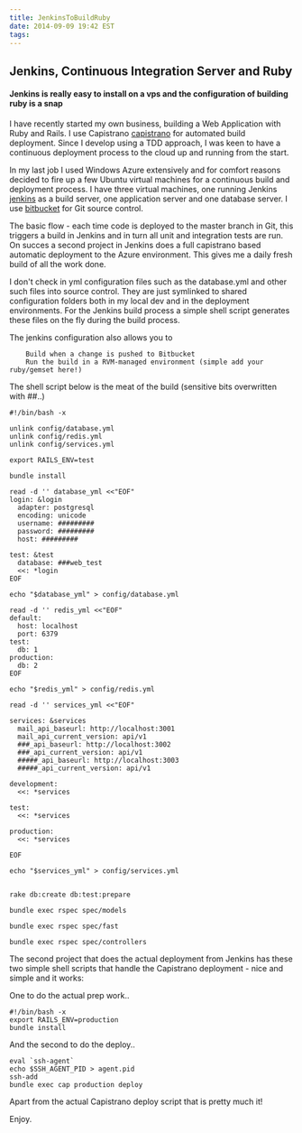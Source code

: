 ```yaml
---
title: JenkinsToBuildRuby
date: 2014-09-09 19:42 EST
tags:
---
```


## Jenkins, Continuous Integration Server and Ruby

#### Jenkins is really easy to install on a vps and the configuration of building ruby is a snap

I have recently started my own business, building a Web Application with Ruby and Rails. I use Capistrano [capistrano](ttp://capistranorb.com/) for automated build deployment. Since I develop using a TDD approach, I was keen to have a continuous deployment process to the cloud up and running from the start.

In my last job I used Windows Azure extensively and for comfort reasons decided to fire up a few Ubuntu virtual machines for a continuous build and deployment process. I have three virtual machines, one running Jenkins [jenkins](http://jenkins-ci.org/) as a build server, one application server and one database server. I use [bitbucket](https://bitbucket.org/) for Git source control. 

The basic flow - each time code is deployed to the master branch in Git, this triggers a build in Jenkins and in turn all unit and integration tests are run. On succes a second project in Jenkins does a full capistrano based automatic deployment to the Azure environment. This gives me a daily fresh build of all the work done.

I don't check in yml configuration files such as the database.yml and other such files into source control. They are just symlinked to shared configuration folders both in my local dev and in the deployment environments. For the Jenkins build process a simple shell script generates these files on the fly during the build process. 

The jenkins configuration also allows you to 

		Build when a change is pushed to Bitbucket
		Run the build in a RVM-managed environment (simple add your ruby/gemset here!)


The shell script below is the meat of the build (sensitive bits overwritten with ##..)

	#!/bin/bash -x

	unlink config/database.yml
	unlink config/redis.yml
	unlink config/services.yml

	export RAILS_ENV=test

	bundle install

	read -d '' database_yml <<"EOF"  
	login: &login  
	  adapter: postgresql
	  encoding: unicode
	  username: #########
	  password: #########
	  host: #########

	test: &test  
	  database: ###web_test
	  <<: *login
	EOF

	echo "$database_yml" > config/database.yml  

	read -d '' redis_yml <<"EOF"
	default:
	  host: localhost
	  port: 6379
	test:
	  db: 1
	production:
	  db: 2
	EOF

	echo "$redis_yml" > config/redis.yml

	read -d '' services_yml <<"EOF"

	services: &services
	  mail_api_baseurl: http://localhost:3001
	  mail_api_current_version: api/v1
	  ###_api_baseurl: http://localhost:3002
	  ###_api_current_version: api/v1
	  #####_api_baseurl: http://localhost:3003
	  #####_api_current_version: api/v1

	development:
	  <<: *services

	test:
	  <<: *services

	production:
	  <<: *services

	EOF

	echo "$services_yml" > config/services.yml


	rake db:create db:test:prepare  

	bundle exec rspec spec/models

	bundle exec rspec spec/fast

	bundle exec rspec spec/controllers

The second project that does the actual deployment from Jenkins has these two simple shell scripts that handle the Capistrano deployment - nice and simple and it works:

One to do the actual prep work..

	#!/bin/bash -x
	export RAILS_ENV=production
	bundle install

And the second to do the deploy..

	eval `ssh-agent`
	echo $SSH_AGENT_PID > agent.pid
	ssh-add
	bundle exec cap production deploy


Apart from the actual Capistrano deploy script that is pretty much it!

Enjoy.

